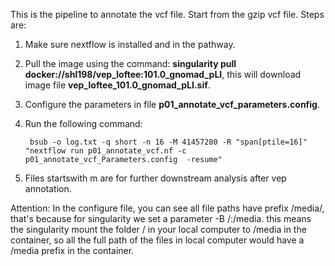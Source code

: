 This is the pipeline to annotate the vcf file. Start from the gzip vcf file. Steps are:

1. Make sure nextflow is installed and in the pathway.
2. Pull the image using the command: **singularity pull docker://shl198/vep_loftee:101.0_gnomad_pLI**, this will download image file **vep_loftee_101.0_gnomad_pLI.sif**.
3. Configure the parameters in file **p01_annotate_vcf_parameters.config**.
4. Run the following command:
     
		bsub -o log.txt -q short -n 16 -M 41457280 -R "span[ptile=16]" "nextflow run p01_annotate_vcf.nf -c p01_annotate_vcf_Parameters.config  -resume"
5. Files startswith m are for further downstream analysis after vep annotation.


Attention: In the configure file, you can see all file paths have prefix /media/, that's because for singularity we set a parameter -B /:/media. this means the singularity mount the folder / in your local computer to /media in the container, so all the full path of the files in local computer would have a /media prefix in the container.